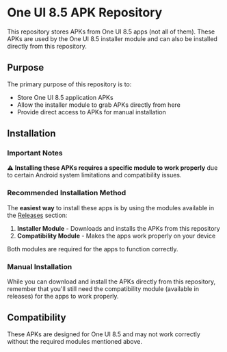 # One UI 8.5 APK Repository

This repository stores APKs from One UI 8.5 apps (not all of them). These APKs are used by the One UI 8.5 installer module and can also be installed directly from this repository.

## Purpose

The primary purpose of this repository is to:
- Store One UI 8.5 application APKs
- Allow the installer module to grab APKs directly from here
- Provide direct access to APKs for manual installation

## Installation

### Important Notes

⚠️ **Installing these APKs requires a specific module to work properly** due to certain Android system limitations and compatibility issues.

### Recommended Installation Method

The **easiest way** to install these apps is by using the modules available in the [Releases](../../releases) section:

1. **Installer Module** - Downloads and installs the APKs from this repository
2. **Compatibility Module** - Makes the apps work properly on your device

Both modules are required for the apps to function correctly.

### Manual Installation

While you can download and install the APKs directly from this repository, remember that you'll still need the compatibility module (available in releases) for the apps to work properly.

## Compatibility

These APKs are designed for One UI 8.5 and may not work correctly without the required modules mentioned above.
